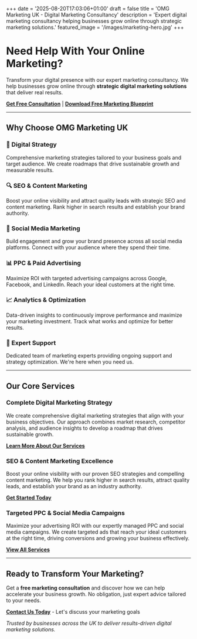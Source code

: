 +++
date = '2025-08-20T17:03:06+01:00'
draft = false
title = 'OMG Marketing UK - Digital Marketing Consultancy'
description = 'Expert digital marketing consultancy helping businesses grow online through strategic marketing solutions.'
featured_image = '/images/marketing-hero.jpg'
+++

# Need Help With Your Online Marketing?

Transform your digital presence with our expert marketing consultancy. We help businesses grow online through **strategic digital marketing solutions** that deliver real results.

**[Get Free Consultation](/contact/)** | **[Download Free Marketing Blueprint](/contact/)**

---

## Why Choose OMG Marketing UK

### 🚀 Digital Strategy
Comprehensive marketing strategies tailored to your business goals and target audience. We create roadmaps that drive sustainable growth and measurable results.

### 🔍 SEO & Content Marketing  
Boost your online visibility and attract quality leads with strategic SEO and content marketing. Rank higher in search results and establish your brand authority.

### 📱 Social Media Marketing
Build engagement and grow your brand presence across all social media platforms. Connect with your audience where they spend their time.

### 📊 PPC & Paid Advertising
Maximize ROI with targeted advertising campaigns across Google, Facebook, and LinkedIn. Reach your ideal customers at the right time.

### 📈 Analytics & Optimization
Data-driven insights to continuously improve performance and maximize your marketing investment. Track what works and optimize for better results.

### 🎯 Expert Support
Dedicated team of marketing experts providing ongoing support and strategy optimization. We're here when you need us.

---

## Our Core Services

### Complete Digital Marketing Strategy
We create comprehensive digital marketing strategies that align with your business objectives. Our approach combines market research, competitor analysis, and audience insights to develop a roadmap that drives sustainable growth.

**[Learn More About Our Services](/services/)**

### SEO & Content Marketing Excellence  
Boost your online visibility with our proven SEO strategies and compelling content marketing. We help you rank higher in search results, attract quality leads, and establish your brand as an industry authority.

**[Get Started Today](/contact/)**

### Targeted PPC & Social Media Campaigns
Maximize your advertising ROI with our expertly managed PPC and social media campaigns. We create targeted ads that reach your ideal customers at the right time, driving conversions and growing your business effectively.

**[View All Services](/services/)**

---

## Ready to Transform Your Marketing?

Get a **free marketing consultation** and discover how we can help accelerate your business growth. No obligation, just expert advice tailored to your needs.

**[Contact Us Today](/contact/)** - Let's discuss your marketing goals

*Trusted by businesses across the UK to deliver results-driven digital marketing solutions.*
